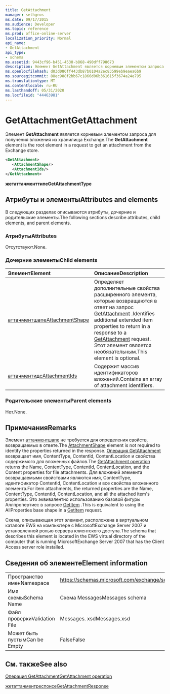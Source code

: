 ```yaml
---
title: GetAttachment
manager: sethgros
ms.date: 09/17/2015
ms.audience: Developer
ms.topic: reference
ms.prod: office-online-server
localization_priority: Normal
api_name:
- GetAttachment
api_type:
- schema
ms.assetid: 9443cf96-b451-4530-b868-490dff798673
description: Элемент GetAttachment является корневым элементом запроса для получения вложения из хранилища Exchange.
ms.openlocfilehash: d03d086ff443db87b0104a2ec83599eb9eaea6b9
ms.sourcegitcommit: 88ec988f2bb67c1866d06b361615f3674a24e795
ms.translationtype: MT
ms.contentlocale: ru-RU
ms.lasthandoff: 05/31/2020
ms.locfileid: "44463981"
---
```

# <a name="getattachment"></a><span data-ttu-id="4729e-103">GetAttachment</span><span class="sxs-lookup"><span data-stu-id="4729e-103">GetAttachment</span></span>

<span data-ttu-id="4729e-104">Элемент **GetAttachment** является корневым элементом запроса для получения вложения из хранилища Exchange.</span><span class="sxs-lookup"><span data-stu-id="4729e-104">The **GetAttachment** element is the root element in a request to get an attachment from the Exchange store.</span></span> 
  
```xml
<GetAttachment>
   <AttachmentShape/>
   <AttachmentIds/>
</GetAttachment>
```

 <span data-ttu-id="4729e-105">**жетаттачменттипе**</span><span class="sxs-lookup"><span data-stu-id="4729e-105">**GetAttachmentType**</span></span>
## <a name="attributes-and-elements"></a><span data-ttu-id="4729e-106">Атрибуты и элементы</span><span class="sxs-lookup"><span data-stu-id="4729e-106">Attributes and elements</span></span>

<span data-ttu-id="4729e-107">В следующих разделах описываются атрибуты, дочерние и родительские элементы.</span><span class="sxs-lookup"><span data-stu-id="4729e-107">The following sections describe attributes, child elements, and parent elements.</span></span>
  
### <a name="attributes"></a><span data-ttu-id="4729e-108">Атрибуты</span><span class="sxs-lookup"><span data-stu-id="4729e-108">Attributes</span></span>

<span data-ttu-id="4729e-109">Отсутствуют.</span><span class="sxs-lookup"><span data-stu-id="4729e-109">None.</span></span>
  
### <a name="child-elements"></a><span data-ttu-id="4729e-110">Дочерние элементы</span><span class="sxs-lookup"><span data-stu-id="4729e-110">Child elements</span></span>

|<span data-ttu-id="4729e-111">**Элемент**</span><span class="sxs-lookup"><span data-stu-id="4729e-111">**Element**</span></span>|<span data-ttu-id="4729e-112">**Описание**</span><span class="sxs-lookup"><span data-stu-id="4729e-112">**Description**</span></span>|
|:-----|:-----|
|[<span data-ttu-id="4729e-113">аттачментшапе</span><span class="sxs-lookup"><span data-stu-id="4729e-113">AttachmentShape</span></span>](attachmentshape.md) <br/> |<span data-ttu-id="4729e-114">Определяет дополнительные свойства расширенного элемента, которые возвращаются в ответ на запрос [GetAttachment](getattachment.md) .</span><span class="sxs-lookup"><span data-stu-id="4729e-114">Identifies additional extended item properties to return in a response to a [GetAttachment](getattachment.md) request.</span></span> <span data-ttu-id="4729e-115">Этот элемент является необязательным.</span><span class="sxs-lookup"><span data-stu-id="4729e-115">This element is optional.</span></span>  <br/> |
|[<span data-ttu-id="4729e-116">аттачментидс</span><span class="sxs-lookup"><span data-stu-id="4729e-116">AttachmentIds</span></span>](attachmentids.md) <br/> |<span data-ttu-id="4729e-117">Содержит массив идентификаторов вложений.</span><span class="sxs-lookup"><span data-stu-id="4729e-117">Contains an array of attachment identifiers.</span></span>  <br/> |
   
### <a name="parent-elements"></a><span data-ttu-id="4729e-118">Родительские элементы</span><span class="sxs-lookup"><span data-stu-id="4729e-118">Parent elements</span></span>

<span data-ttu-id="4729e-119">Нет.</span><span class="sxs-lookup"><span data-stu-id="4729e-119">None.</span></span>
  
## <a name="remarks"></a><span data-ttu-id="4729e-120">Примечания</span><span class="sxs-lookup"><span data-stu-id="4729e-120">Remarks</span></span>

<span data-ttu-id="4729e-121">Элемент [аттачментшапе](attachmentshape.md) не требуется для определения свойств, возвращаемых в ответе.</span><span class="sxs-lookup"><span data-stu-id="4729e-121">The [AttachmentShape](attachmentshape.md) element is not required to identify the properties returned in the response.</span></span> <span data-ttu-id="4729e-122">[Операция GetAttachment](getattachment-operation.md) возвращает имя, ContentType, ContentId, ContentLocation и свойства содержимого для вложенных файлов.</span><span class="sxs-lookup"><span data-stu-id="4729e-122">The [GetAttachment operation](getattachment-operation.md) returns the Name, ContentType, ContentId, ContentLocation, and the Content properties for file attachments.</span></span> <span data-ttu-id="4729e-123">Для вложений элемента возвращаемыми свойствами являются имя, ContentType, идентификатор ContentId, ContentLocation и все свойства вложенного элемента.</span><span class="sxs-lookup"><span data-stu-id="4729e-123">For item attachments, the returned properties are the Name, ContentType, ContentId, ContentLocation, and all the attached item's properties.</span></span> <span data-ttu-id="4729e-124">Это эквивалентно использованию базовой фигуры Аллпропертиес в запросе [GetItem](getitem.md) .</span><span class="sxs-lookup"><span data-stu-id="4729e-124">This is equivalent to using the AllProperties base shape in a [GetItem](getitem.md) request.</span></span> 
  
<span data-ttu-id="4729e-125">Схема, описывающая этот элемент, расположена в виртуальном каталоге EWS на компьютере с MicrosoftExchange Server 2007 и установленной ролью сервера клиентского доступа.</span><span class="sxs-lookup"><span data-stu-id="4729e-125">The schema that describes this element is located in the EWS virtual directory of the computer that is running MicrosoftExchange Server 2007 that has the Client Access server role installed.</span></span>
  
## <a name="element-information"></a><span data-ttu-id="4729e-126">Сведения об элементе</span><span class="sxs-lookup"><span data-stu-id="4729e-126">Element information</span></span>

|||
|:-----|:-----|
|<span data-ttu-id="4729e-127">Пространство имен</span><span class="sxs-lookup"><span data-stu-id="4729e-127">Namespace</span></span>  <br/> |https://schemas.microsoft.com/exchange/services/2006/messages  <br/> |
|<span data-ttu-id="4729e-128">Имя схемы</span><span class="sxs-lookup"><span data-stu-id="4729e-128">Schema Name</span></span>  <br/> |<span data-ttu-id="4729e-129">Схема Messages</span><span class="sxs-lookup"><span data-stu-id="4729e-129">Messages schema</span></span>  <br/> |
|<span data-ttu-id="4729e-130">Файл проверки</span><span class="sxs-lookup"><span data-stu-id="4729e-130">Validation File</span></span>  <br/> |<span data-ttu-id="4729e-131">Messages. xsd</span><span class="sxs-lookup"><span data-stu-id="4729e-131">Messages.xsd</span></span>  <br/> |
|<span data-ttu-id="4729e-132">Может быть пустым</span><span class="sxs-lookup"><span data-stu-id="4729e-132">Can be Empty</span></span>  <br/> |<span data-ttu-id="4729e-133">False</span><span class="sxs-lookup"><span data-stu-id="4729e-133">False</span></span>  <br/> |
   
## <a name="see-also"></a><span data-ttu-id="4729e-134">См. также</span><span class="sxs-lookup"><span data-stu-id="4729e-134">See also</span></span>



[<span data-ttu-id="4729e-135">Операция GetAttachment</span><span class="sxs-lookup"><span data-stu-id="4729e-135">GetAttachment operation</span></span>](getattachment-operation.md)
  
[<span data-ttu-id="4729e-136">жетаттачментреспонсе</span><span class="sxs-lookup"><span data-stu-id="4729e-136">GetAttachmentResponse</span></span>](getattachmentresponse.md)

